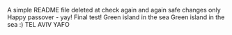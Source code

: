 A simple README file
deleted at
check again
and again
safe changes only
Happy passover - yay!
Final test!
Green island in the sea
Green island in the sea :)
TEL AVIV YAFO
